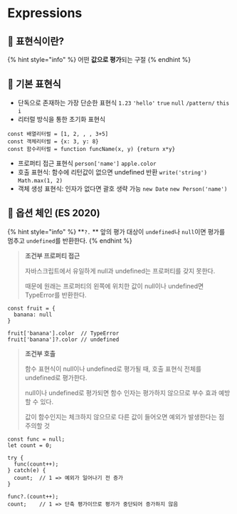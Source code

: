 # Expressions

## 🐇 표현식이란?

{% hint style="info" %}
어떤 **값으로 평가**되는 구절
{% endhint %}

## 🐇 기본 표현식

* 단독으로 존재하는 가장 단순한 표현식 `1.23` `'hello'` `true` `null` `/pattern/` `this` `i`&#x20;
* 리터럴 방식을 통한 초기화 표현식

```
const 배열리터럴 = [1, 2, , , 3+5]
const 객체리터럴 = {x: 3, y: 8}
const 함수리터럴 = function funcName(x, y) {return x*y}
```

* 프로퍼티 접근 표현식  `person['name']` `apple.color`
* 호출 표현식: 함수에 리턴값이 없으면 undefined 반환 `write('string')`  `Math.max(1, 2)`
* 객체 생성 표현식: 인자가 없다면 괄호 생략 가능 `new Date`  `new Person('name')`

## 🐇 옵션 체인 (ES 2020)

{% hint style="info" %}
**`?.` ** 앞의 평가 대상이 `undefined`나 `null`이면 평가를 멈추고 `undefined`를 반환한다.
{% endhint %}

> **조건부 프로퍼티 접근**
>
> 자바스크립트에서 유일하게 null과 undefined는 프로퍼티를 갖지 못한다.
>
> 때문에 원래는 프로퍼티의 왼쪽에 위치한 값이 null이나 undefined면 TypeError를 반환한다.

```
const fruit = {
  banana: null
}

fruit['banana'].color  // TypeError
fruit['banana']?.color // undefined
```

> **조건부 호출**
>
> 함수 표현식이 null이나 undefined로 평가될 때, 호출 표현식 전체를 undefined로 평가한다.
>
> null이나 undefined로 평가되면 함수 인자는 평가하지 않으므로 부수 효과 예방 할 수 있다.
>
> 값이 함수인지는 체크하지 않으므로 다른 값이 들어오면 예외가 발생한다는 점 주의할 것&#x20;

```
const func = null;
let count = 0;

try {
  func(count++);
} catch(e) {
  count;  // 1 => 예외가 일어나기 전 증가
}

func?.(count++);
count;    // 1 => 단축 평가이므로 평가가 중단되어 증가하지 않음

```

